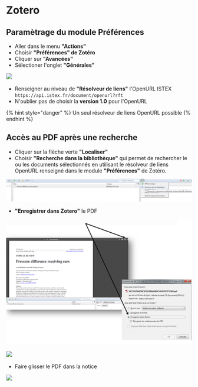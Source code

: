 # Zotero

## Paramètrage du module Préférences

* Aller dans le menu **"Actions"**
* Choisir **"Préférences" de Zotéro**
* Cliquer sur **"Avancées"**
* Sélectioner l'onglet **"Générales"**

![](../../.gitbook/assets/zotero1.png)

* Renseigner au niveau de **"Résolveur de liens"** l'OpenURL ISTEX `https://api.istex.fr/document/openurl?rft`
* N'oublier pas de choisir la **version 1.0** pour l'OpenURL

{% hint style="danger" %}
Un seul résolveur de liens OpenURL possible
{% endhint %}

## Accès au PDF après une recherche

* Cliquer sur la flèche verte **"Localiser"**
* Choisir **"Recherche dans la bibliothèque"** qui permet de rechercher le ou les documents sélectionnés en utilisant le résolveur de liens OpenURL renseigné dans le module **"Préférences"** de Zotéro.

![](<../../.gitbook/assets/zotero2 (1).png>)

* **"Enregistrer dans Zotero"** le PDF

![](<../../.gitbook/assets/zotero3 (2).png>)

![](../../.gitbook/assets/zotero4.png)

* Faire glisser le PDF dans la notice

![](../../.gitbook/assets/zotero5.png)
